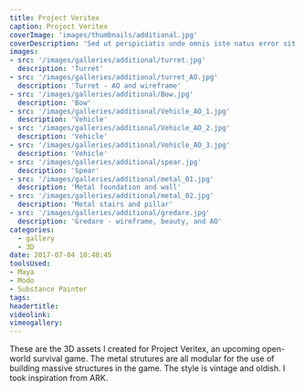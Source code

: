 ```yaml
---
title: Project Veritex
caption: Project Veritex
coverImage: 'images/thumbnails/additional.jpg'
coverDescription: 'Sed ut perspiciatis unde omnis iste natus error sit voluptatem accusantium doloremque laudantium, totam rem aperiam, eaque ipsa quae ab illo inventore veritatis et quasi architecto beatae vitae dicta sunt explicabo'
images:
- src: '/images/galleries/additional/turret.jpg'
  description: 'Turret'
- src: '/images/galleries/additional/turret_AO.jpg'
  description: 'Turret - AO and wireframe'
- src: '/images/galleries/additional/Bow.jpg'
  description: 'Bow'
- src: '/images/galleries/additional/Vehicle_AO_1.jpg'
  description: 'Vehicle'
- src: '/images/galleries/additional/Vehicle_AO_2.jpg'
  description: 'Vehicle'
- src: '/images/galleries/additional/Vehicle_AO_3.jpg'
  description: 'Vehicle'
- src: '/images/galleries/additional/spear.jpg'
  description: 'Spear'
- src: '/images/galleries/additional/metal_01.jpg'
  description: 'Metal foundation and wall'
- src: '/images/galleries/additional/metal_02.jpg'
  description: 'Metal stairs and pillar'
- src: '/images/galleries/additional/gredare.jpg'
  description: 'Gredare - wireframe, beauty, and AO'
categories:
  - gallery
  - 3D 
date: 2017-07-04 10:40:45
toolsUsed:
- Maya
- Modo
- Substance Painter
tags:
headertitle:
videolink:
vimeogallery:
---
```

These are the 3D assets I created for Project Veritex, an upcoming open-world survival game. The metal strutures are all modular for the use of  building massive structures in the game. The style is vintage and oldish. I took inspiration from ARK.